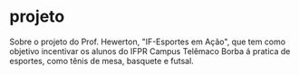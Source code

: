# projeto
Sobre o projeto do Prof. Hewerton, "IF-Esportes em Ação", que tem como objetivo incentivar os alunos do IFPR Campus Telêmaco Borba á pratica de esportes, como tênis de mesa, basquete e futsal.
